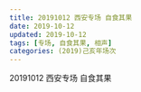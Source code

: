 ```yaml
---
title: 20191012 西安专场 自食其果
date: 2019-10-12
updated: 2019-10-12
tags: [专场, 自食其果, 相声]
categories: (2019)己亥年场次
---
```

20191012 西安专场 自食其果